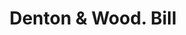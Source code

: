 ---
doi: 10.7916/D8S48424
date_other: '1850'
date_other_textual: 1850-1859
form: printed ephemera
genre:
- Invoices
name:
- Denton & Wood
object_in_context_url: https://biggert.cul.columbia.edu/items/view/ave_biggert_00480
subject_hierarchical_geographic:
- Cambridgeport, Massachusetts, United States
subject_name:
- Denton & Wood
title: Denton & Wood. Bill
sort_title: Denton & Wood. Bill
call_number: ave_biggert_00480
coordinates:
- 42.3600,-71.1075
pid: ave_biggert_00480
identifiers: ave_biggert_00480
thumbnail: https://derivativo-2.library.columbia.edu/iiif/2/ldpd:343838/full/!256,256/0/native.jpg
permalink: "/items/ave_biggert_00480/"
layout: iiif-image-page
---